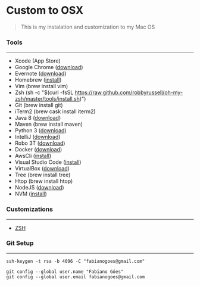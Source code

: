 # Custom to OSX

> This is my instalation and customization to my Mac OS

### Tools
---------

* Xcode (App Store)
* Google Chrome ([download](https://www.google.com/intl/pt-BR/chrome/))
* Evernote ([download](https://evernote.com/intl/pt-br/download))
* Homebrew ([install](http://osxdaily.com/2018/03/07/how-install-homebrew-mac-os/))
* Vim (brew install vim)
* Zsh (sh -c "$(curl -fsSL https://raw.github.com/robbyrussell/oh-my-zsh/master/tools/install.sh)")
* Git (brew install git)
* iTerm2 (brew cask install iterm2)
* Java 8 ([download](https://www.oracle.com/technetwork/pt/java/javase/downloads/jdk8-downloads-2133151.html))
* Maven (brew install maven)
* Python 3 ([download](https://www.python.org/downloads/release/python-361/))
* IntelliJ ([download](https://www.jetbrains.com/idea/download/))
* Robo 3T ([download](https://robomongo.org/download))
* Docker ([download](https://docs.docker.com/docker-for-mac/install))
* AwsCli ([install](https://aws.amazon.com/pt/cli/))
* Visual Studio Code ([install](https://www.code2bits.com/how-to-install-visual-studio-code-on-macos-using-homebrew/))
* VirtualBox ([download](https://www.oracle.com/technetwork/server-storage/virtualbox/downloads/index.html))
* Tree (brew install tree)
* Htop (brew install htop)
* NodeJS ([download](https://nodejs.org/en/download/))
* NVM ([install](http://dev.topheman.com/install-nvm-with-homebrew-to-use-multiple-versions-of-node-and-iojs-easily/))


### Customizations
------------------

- [ZSH](zsh/README.md)


### Git Setup
-------------

```
ssh-keygen -t rsa -b 4096 -C "fabianogoes@gmail.com"

git config --global user.name "Fabiano Góes"
git config --global user.email fabianogoes@gmail.com
```

